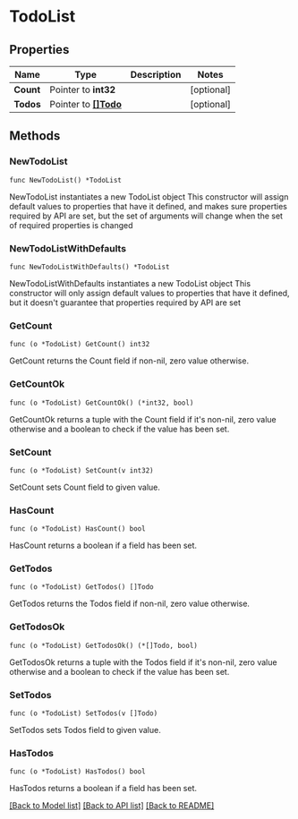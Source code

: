 # TodoList

## Properties

Name | Type | Description | Notes
------------ | ------------- | ------------- | -------------
**Count** | Pointer to **int32** |  | [optional] 
**Todos** | Pointer to [**[]Todo**](Todo.md) |  | [optional] 

## Methods

### NewTodoList

`func NewTodoList() *TodoList`

NewTodoList instantiates a new TodoList object
This constructor will assign default values to properties that have it defined,
and makes sure properties required by API are set, but the set of arguments
will change when the set of required properties is changed

### NewTodoListWithDefaults

`func NewTodoListWithDefaults() *TodoList`

NewTodoListWithDefaults instantiates a new TodoList object
This constructor will only assign default values to properties that have it defined,
but it doesn't guarantee that properties required by API are set

### GetCount

`func (o *TodoList) GetCount() int32`

GetCount returns the Count field if non-nil, zero value otherwise.

### GetCountOk

`func (o *TodoList) GetCountOk() (*int32, bool)`

GetCountOk returns a tuple with the Count field if it's non-nil, zero value otherwise
and a boolean to check if the value has been set.

### SetCount

`func (o *TodoList) SetCount(v int32)`

SetCount sets Count field to given value.

### HasCount

`func (o *TodoList) HasCount() bool`

HasCount returns a boolean if a field has been set.

### GetTodos

`func (o *TodoList) GetTodos() []Todo`

GetTodos returns the Todos field if non-nil, zero value otherwise.

### GetTodosOk

`func (o *TodoList) GetTodosOk() (*[]Todo, bool)`

GetTodosOk returns a tuple with the Todos field if it's non-nil, zero value otherwise
and a boolean to check if the value has been set.

### SetTodos

`func (o *TodoList) SetTodos(v []Todo)`

SetTodos sets Todos field to given value.

### HasTodos

`func (o *TodoList) HasTodos() bool`

HasTodos returns a boolean if a field has been set.


[[Back to Model list]](../README.md#documentation-for-models) [[Back to API list]](../README.md#documentation-for-api-endpoints) [[Back to README]](../README.md)


